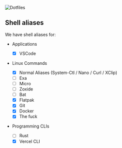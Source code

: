 ![Dotfiles](https://capsule-render.vercel.app/api?type=transparent&color=auto&height=300&section=header&text=Personal%20Dotfiles&fontSize=100&fontColor=d6ac53)

## Shell aliases

We have shell aliases for:

- Applications

  - [x] VSCode

- Linux Commands

  - [x] Normal Aliases (System-Ctl / Nano / Curl / XClip)
  - [ ] Exa
  - [ ] Micro
  - [ ] Zoxide
  - [ ] Bat
  - [x] Flatpak
  - [x] Git
  - [x] Docker
  - [x] The fuck

- Programming CLIs

  - [ ] Rust
  - [x] Vercel CLI
